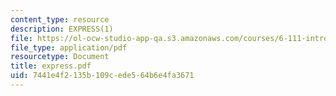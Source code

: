 ```yaml
---
content_type: resource
description: EXPRESS(1)
file: https://ol-ocw-studio-app-qa.s3.amazonaws.com/courses/6-111-introductory-digital-systems-laboratory-fall-2002/7441e4f2135b109cede564b6e4fa3671_express.pdf
file_type: application/pdf
resourcetype: Document
title: express.pdf
uid: 7441e4f2-135b-109c-ede5-64b6e4fa3671
---
```

